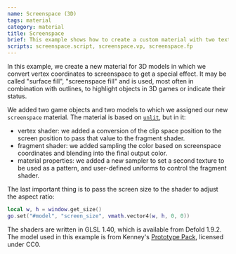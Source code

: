 ```yaml
---
name: Screenspace (3D)
tags: material
category: material
title: Screenspace
brief: This example shows how to create a custom material with two textures that blend together to create a pattern effect using screen space coordinates.
scripts: screenspace.script, screenspace.vp, screenspace.fp
---
```


In this example, we create a new material for 3D models in which we convert vertex coordinates to screenspace to get a special effect. It may be called "surface fill", "screenspace fill" and is used, most often in combination with outlines, to highlight objects in 3D games or indicate their status. 

We added two game objects and two models to which we assigned our new `screenspace` material. The material is based on [`unlit`](/examples/material/unlit/), but in it:
- vertex shader: we added a conversion of the clip space position to the screen position to pass that value to the fragment shader.
- fragment shader: we added sampling the color based on screenspace coordinates and blending into the final output color.
- material properties: we added a new sampler to set a second texture to be used as a pattern, and user-defined uniforms to control the fragment shader.

The last important thing is to pass the screen size to the shader to adjust the aspect ratio:

```lua
local w, h = window.get_size()
go.set("#model", "screen_size", vmath.vector4(w, h, 0, 0))
```

The shaders are written in GLSL 1.40, which is available from Defold 1.9.2. The model used in this example is from Kenney's [Prototype Pack](https://kenney.nl/assets/prototype-kit), licensed under CC0.
